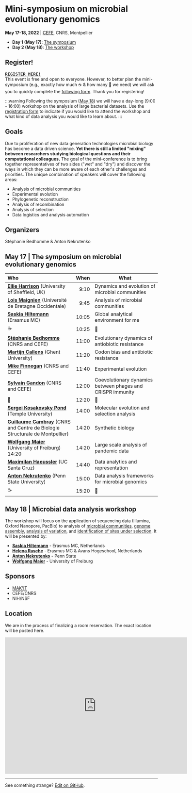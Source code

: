 # Mini-symposium on microbial evolutionary genomics

**May 17-18, 2022** | [CEFE](https://www.cefe.cnrs.fr/fr/), CNRS, Montpellier

- **Day 1 (May 17)**: [The symposium](#May-17--The-symposium-on-microbial-evolutionary-genomics)
- **Day 2 (May 18)**: [The workshop](#May-18--Microbial-data-analysis-workshop)

## Register!


**<kbd>[REGISTER HERE!](https://forms.gle/WM3skmRYFheqyTw89)</kbd>**<br>
This event is free and open to everyone. However, to better plan the mini-symposium (e.g., exactly how much :coffee: & how many :croissant: we need) we will ask you to quickly complete the [following form](https://forms.gle/WM3skmRYFheqyTw89). Thank you for registering! 

:::warning
Following the symposium ([May 18]((#May-18--Microbial-data-analysis-workshop))) we will have a day-long (9:00 - 16:00) workshop on the analysis of large bacterial datasets. Use the [registration form]((https://forms.gle/WM3skmRYFheqyTw89)) to indicate if you would like to attend the workshop and what kind of data analysis you would like to learn about.
:::

## Goals

Due to proliferation of new data generation technologies microbial biology has become a data driven science. **Yet there is still a limited "mixing" between researchers studying biological questions and their computational colleagues.** The goal of the mini-conference is to bring together representatives of two sides ("wet" and "dry") and discover the ways in which they can be more aware of each other's challenges and priorities. The unique combination of speakers will cover the following areas:

- Analysis of microbial communities
- Experimental evolution
- Phylogenetic reconstruction
- Analysis of recombination
- Analysis of selection
- Data logistics and analysis automation


## Organizers 

Stéphanie Bedhomme  & Anton Nekrutenko

## May 17 | The symposium on microbial evolutionary genomics

| Who | When | What |
|:-----|------:|------|
|[**Ellie Harrison**](https://www.sheffield.ac.uk/biosciences/people/academic-staff/ellie-harrison) (University of Sheffield, UK) | 9:10 | Dynamics and evolution of microbial communities |
| [**Lois Maignien**](http://pagesperso.univ-brest.fr/~maignien/contact.html) (Université de Bretagne Occidentale) | 9:45 | Analysis of microbial communities
| [**Saskia Hiltemann**](https://training.galaxyproject.org/hall-of-fame/shiltemann/) (Erasmus MC) | 10:05 | Global analytical environment for me |
| :coffee: | 10:25 | :croissant: |
| [**Stéphanie Bedhomme**](https://www.cefe.cnrs.fr/fr/recherche/ee/gee/800-c/2721-stephanie-bedhomme) (CNRS and CEFE) | 11:00 | Evolutionary dynamics of antiobiotic resistance |
| [**Martijn Callens**](https://www.ugent.be/bw/foodscience/en/research/faculty/matijn-callens.htm)  (Ghent University) | 11:20  | Codon bias and antibiotic resistance
| [**Mike Finnegan**](https://www.cefe.cnrs.fr/fr/recherche/ee/gee/803-doc/4043-michael-finnegan) (CNRS and CEFE) | 11:40 | Experimental evolution |
| [**Sylvain Gandon**](https://evolepid.cefe.cnrs.fr/people.php?name=gandon) (CNRS and CEFE) | 12:00 | Coevolutionary dynamics between phages and CRISPR immunity |
| :baguette_bread: | 12:20 | :cake: |
| [**Sergei Kosakovsky Pond**](https://igem.temple.edu/people/person/e266d9a5b7f043109baecc3c340491f6) (Temple University) | 14:00 | Molecular evolution and selection analysis |
| [**Guillaume Cambray**](http://www.cbs.cnrs.fr/index.php/fr/personnel?PERS=Guillaume%20Cambray) (CNRS and Centre de Biologie Structurale de Montpellier) | 14:20 | Synthetic biology |
| [**Wolfgang Maier**](https://github.com/wm75) (University of Freiburg) 14:20 | 14:20 | Large scale analysis of pandemic data |
| [**Maximilan Haeussler**](https://engineering.ucsc.edu/people/max) (UC Santa Cruz) | 14:40 | Data analytics and representation |
| [**Anton Nekrutenko**](https://nekrut.bx.psu.edu) (Penn State University) | 15:00 | Data analysis frameworks for microbial genomics |
| :coffee: | 15:20 | :croissant: |

## May 18 | Microbial data analysis workshop

The workshop will focus on the application of sequencing data (Illumina, Oxford Nanopore, PacBio) to analysis of [microbial communities](https://training.galaxyproject.org/training-material/topics/metagenomics/), [genome assembly](https://training.galaxyproject.org/training-material/search?query=assembly), [analysis of variation](https://training.galaxyproject.org/training-material/topics/variant-analysis/tutorials/sars-cov-2-variant-discovery/tutorial.html), and [identification of sites under selection](https://stevenweaver.github.io/hyphy-site/tutorials/current-release-tutorial/). It will be presented by:

- [**Saskia Hiltemann**](https://training.galaxyproject.org/hall-of-fame/shiltemann/) - Erasmus MC, Netherlands
- [**Helena Rasche**](https://training.galaxyproject.org/hall-of-fame/hexylena/) -  Erasmus MC & Avans Hogeschool, Netherlands
- [**Anton Nekrutenko**](https://nekrut.bx.psu.edu) - Penn State
- [**Wolfgang Maier**](https://github.com/wm75) - University of Freiburg

## Sponsors

- [MAK'IT](https://muse.edu.umontpellier.fr/en/muse-i-site/international/makit-home/)
- CEFE/CNRS
- NIH/NSF

## Location

We are in the process of finalizing a room reservation. The exact location will be posted here.

<iframe src="https://www.google.com/maps/embed?pb=!1m18!1m12!1m3!1d2888.597574975549!2d3.871250652132275!3d43.61491997902024!2m3!1f0!2f0!3f0!3m2!1i1024!2i768!4f13.1!3m3!1m2!1s0x12b6af067c067241%3A0xb66b83e8f6bed7ce!2s5%20Bd%20Henri%20IV%2C%2034090%20Montpellier!5e0!3m2!1sen!2sfr!4v1650355069040!5m2!1sen!2sfr" width="600" height="450" style="border:0;" allowfullscreen="" loading="lazy" referrerpolicy="no-referrer-when-downgrade"></iframe>

-----

See something strange? [Edit on GitHub](https://github.com/nekrut/msmg). 






